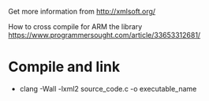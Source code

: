 Get more information from http://xmlsoft.org/

How to cross compile for ARM the library https://www.programmersought.com/article/33653312681/

# Compile and link
*  clang -Wall -lxml2 source_code.c -o executable_name
